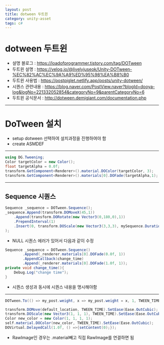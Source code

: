 ```yaml
---
layout: post
title: dotween 두트윈
category: unity-asset
tags: c#
---
```

# dotween 두트윈
* 설명 블로그 : https://loadofprogrammer.tistory.com/tag/DOTween
* 두트윈 설명 : https://velog.io/@livelyjuseok/Unity-DOTween-%EC%82%AC%EC%9A%A9%ED%95%98%EA%B8%B0
* 두트윈 사용법 : https://postpiglet.netlify.app/posts/unity-dotween/
* 시퀀스 관련내용 : https://blog.naver.com/PostView.naver?blogId=dooya-log&logNo=221332052854&categoryNo=9&parentCategoryNo=6
* 두트윈 공식문서 : http://dotween.demigiant.com/documentation.php

---

# DoTween 설치
* setup dotween 선택하여 설치과정을 진행하여야 함
* create ASMDEF

---

```c#
using DG.Tweening;
Color targetColor = new Color();
float targetAlpha = 0.0f;
transform.GetComponent<Renderer>().material.DOColor(targetColor, 3);
transform.GetComponent<Renderer>().materials[0].DOFade(targetAlpha,1);
```

---
## Sequence 시퀀스

```c#
Sequence _sequence = DOTween.Sequence();
_sequence.Append(transform.DOMoveX(45,1))
    .Append(transform.DORotate(new Vector3(0,180,0),1))
    .PrependInterval(1)
    .Insert(0, transform.DOScale(new Vector3(3,3,3), mySequence.Duration())
);
```

* NULL 시퀀스 에러가 있어서 다음과 같이 수정

```c#
Sequence _sequence = DOTween.Sequence()
        .Append(_renderer.materials[0].DOFade(0.0f, 1))
        .AppendCallback(change_time)
        .Append(_renderer.materials[0].DOFade(1.0f, 1));
private void change_time(){
    Debug.Log("change time");
}
```

* 시퀀스 생성과 동시에 시퀀스 내용을 명시해야함

---

```c#
DOTween.To(() => my_post.weight, x => my_post.weight = x, 1, TWEEN_TIME);
```

```c#
transform.DOMove(default_location, TWEEN_TIME).SetEase(Ease.OutCubic); 
transform.DOScale(new Vector3(1, 1, 1), TWEEN_TIME).SetEase(Ease.OutCubic); 
Color new_color = new Color(1, 1, 1, 1); 
self.material.DOColor(new_color, TWEEN_TIME).SetEase(Ease.OutCubic); 
DOVirtual.DelayedCall(1.0f, () =>{setContent(0);});
```

* RawImage인 경우는 .material빼고 직접 RawImage를 연결하면 됨